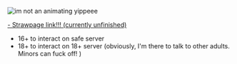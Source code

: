 ![im not an animating yippeee](https://github.com/user-attachments/assets/45ed8bf8-9bae-4811-91a5-9ceabb2eadad)

[- Strawpage link!!! (currently unfinished)](https://pan1c5h11v3.straw.page)
- 16+ to interact on safe server
- 18+ to interact on 18+ server (obviously, I'm there to talk to other adults. Minors can fuck off! )
